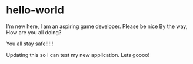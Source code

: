 # hello-world
I'm new here, I am an aspiring game developer. 
Please be nice
By the way, How are you all doing?

You all stay safe!!!!!

Updating this so I can test my new application. Lets goooo!
